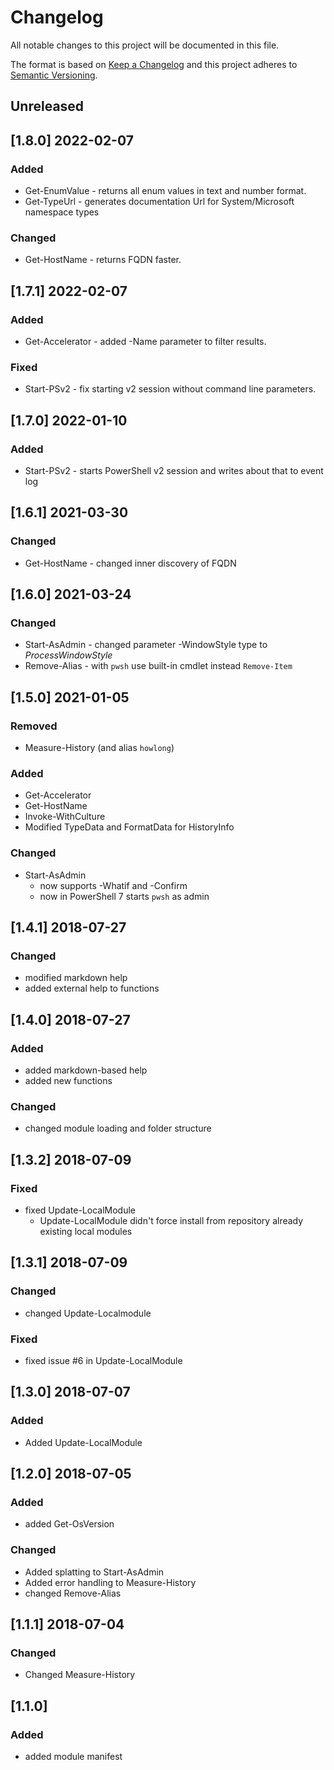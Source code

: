 # Changelog

All notable changes to this project will be documented in this file.

The format is based on [Keep a Changelog](http://keepachangelog.com/en/1.0.0/)
and this project adheres to [Semantic Versioning](http://semver.org/spec/v2.0.0.html).

## Unreleased

## [1.8.0] 2022-02-07

### Added

- Get-EnumValue - returns all enum values in text and number format.
- Get-TypeUrl - generates documentation Url for System/Microsoft namespace types

### Changed

- Get-HostName - returns FQDN faster.

## [1.7.1] 2022-02-07

### Added

- Get-Accelerator - added -Name parameter to filter results.

### Fixed

- Start-PSv2 - fix starting v2 session without command line parameters.

## [1.7.0] 2022-01-10

### Added

- Start-PSv2 - starts PowerShell v2 session and writes about that to event log

## [1.6.1] 2021-03-30

### Changed

- Get-HostName - changed inner discovery of FQDN

## [1.6.0] 2021-03-24

### Changed

- Start-AsAdmin - changed parameter -WindowStyle type to _ProcessWindowStyle_
- Remove-Alias - with `pwsh` use built-in cmdlet instead `Remove-Item`

## [1.5.0] 2021-01-05

### Removed

- Measure-History (and alias `howlong`)

### Added

- Get-Accelerator
- Get-HostName
- Invoke-WithCulture
- Modified TypeData and FormatData for HistoryInfo

### Changed

- Start-AsAdmin
  - now supports -Whatif and -Confirm
  - now in PowerShell 7 starts `pwsh` as admin

## [1.4.1] 2018-07-27

### Changed

- modified markdown help
- added external help to functions

## [1.4.0] 2018-07-27

### Added

- added markdown-based help
- added new functions

### Changed

- changed module loading and folder structure

## [1.3.2] 2018-07-09

### Fixed

- fixed Update-LocalModule
  - Update-LocalModule didn't force install from repository already existing local modules

## [1.3.1] 2018-07-09

### Changed

- changed Update-Localmodule

### Fixed

- fixed issue #6 in Update-LocalModule

## [1.3.0] 2018-07-07

### Added

- Added Update-LocalModule

## [1.2.0] 2018-07-05

### Added

- added Get-OsVersion

### Changed

- Added splatting to Start-AsAdmin
- Added error handling to Measure-History
- changed Remove-Alias

## [1.1.1] 2018-07-04

### Changed

- Changed Measure-History

## [1.1.0]

### Added

- added module manifest
